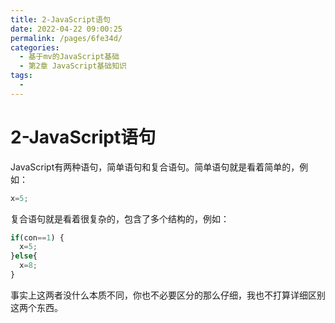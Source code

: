 ```yaml
---
title: 2-JavaScript语句
date: 2022-04-22 09:00:25
permalink: /pages/6fe34d/
categories:
  - 基于mv的JavaScript基础
  - 第2章 JavaScript基础知识
tags:
  - 
---
```

# 2-JavaScript语句
JavaScript有两种语句，简单语句和复合语句。简单语句就是看着简单的，例如：
``` js
x=5;
```

复合语句就是看着很复杂的，包含了多个结构的，例如：
``` js
if(con==1) {
  x=5;
}else{
  x=8;
}
```

事实上这两者没什么本质不同，你也不必要区分的那么仔细，我也不打算详细区别这两个东西。
